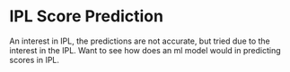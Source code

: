 # IPL Score Prediction

An interest in IPL, the predictions are not accurate, but tried due to the interest in the IPL.
Want to see how does an ml model would in predicting scores in IPL.